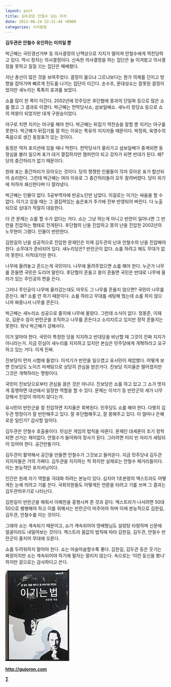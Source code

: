 ```yaml
---
layout: post
title: 김두관은 안철수 낚는 미끼
date: 2012-06-24 22:21:44 +0900
categories: 시사칼럼
---
```

**김두관은 안철수 유인하는 미끼일 뿐** 

박근혜는 국민경선거부 등 의사결정의 난맥상으로 지지가 떨어져 안철수에게 역전당하고 있다. 역시 정치는 의사결정이다. 신속한 의사결정을 하는 집단은 늘 이겨왔고 의사결정을 못하고 질질 끄는 집단은 패배했다. 

지난 총선이 많은 것을 보여주었다. 결정이 옳으냐 그르냐보다는 뭔가 의제를 던지고 방향을 잡아가며 빠르게 진도를 나가는 집단이 이긴다. 손수조, 문대성쇼는 잘못된 결정이었지만 새누리는 톡톡히 효과를 보았다. 

쇼를 많이 한 쪽이 이긴다. 2002년에 민주당은 후단협에 몽과의 단일화 등으로 많은 쇼를 했고 그 결과로 이겼다. 박근혜는 천막당사쇼, 삼보일배쇼. 새누리 창당쇼 등으로 쇼의 여왕이 되었지만 대개 구원승이었다. 

야구로 치면 지키는 야구를 해야 한다. 박근혜는 뒤집기 역전승을 잘할 뿐 지키는 야구를 못한다. 박근혜가 뒤집기를 잘 하는 이유는 특유의 지지자들 때문이다. 박정희, 육영수의 죽음으로 생긴 동정표가 있는 것이다. 

동정은 약자 포지션에 있을 때나 먹힌다. 천막당사가 올라가고 삼보일배가 중계되면 동정심을 불러 일으켜 표가 대거 결집하지만 챔피언이 되고 강자가 되면 반대가 된다. 왜? 당의 중간허리가 없기 때문이다. 

원래 표는 중간허리가 모아오는 것이다. 당의 쟁쟁한 인물들이 각자 모아온 표가 합산되어 승리한다. 그런데 박근혜는 여러 이유로 그 중간허리들이 모두 잘려버렸다. 당이 위기에 처하자 쇄신한다며 다 잘라냈다. 

박근혜는 인물이 없다. 5공부역자에 반공노인만 남았다. 이걸로는 이기는 싸움을 할 수 없다. 이기고 있을 때는 그 결집력있는 숨은표가 주가에 전부 반영되어 버린다. 다 노출되므로 상대가 적절히 대응한다. 

더 큰 문제는 쇼를 할 수가 없다는 거다. 쇼는 그냥 하는게 아니고 반란이 일어나면 그 반란을 진압하는 형태로 전개된다. 후단협의 난을 진압하고 몽의 난을 진압한 2002년의 노무현이 그랬다. 인물이 반란한다. 

김한길의 난을 성공적으로 진압한 문재인은 이제 김두관의 난과 안철수의 난을 진압해야 한다. 쇼무대가 준비되어 있다. 새누리당은? 반란군이 없다. 쇼를 하려고 해도 무대가 없어 못한다. 미적대기만 한다. 

나무에 올려놓고 흔드는게 국민이다. 나무에 올려주었으면 쇼를 해야 한다. 누군가 나무를 흔들면 국민은 도리어 말린다. 후단협이 흔들고 몽이 흔들면 국민은 반대로 나무에 올라가 있는 주인공의 편을 든다. 

그러나 주인공이 나무에 올라갔는데도 아무도 그 나무를 흔들지 않으면? 국민이 나무를 흔든다. 왜? 쇼를 안 하기 때문이다. 쇼를 하라고 무대를 세팅해 줬는데 쇼를 하지 않으니까 짜증나서 나무를 흔든다. 

박근혜는 새누리쇼 성공으로 졸지에 나무에 올랐다. 그런데 소식이 없다. 정몽준, 이재오, 김문수 등이 반란군을 조직하고 나무를 흔든다고 소리지르고 있지만 정작 흔들지는 못한다. 워낙 박근혜가 강해서다. 

이거 알아야 한다. 국민이 특정한 당을 지지하고 반대당을 비난할 때 그것이 진짜 지지가 아니라는거. 지금 민심이 새누리를 지지하고 있지만 본심은 민주당에게 개혁하라고 요구하고 있는 거다. 이게 진짜. 

진보당이 먼저 시험에 들었다. 이석기가 반란을 일으켰고 유시민이 제압했다. 어떻게 보면 진보당도 노이즈 마케팅으로 상당히 관심을 받은거다. 진보당 지지율은 떨어졌지만 그것은 개혁하라는 명령이다. 

국민이 진보당으로부터 관심을 끊은 것은 아니다. 진보당은 쇼를 하고 있고 그 쇼가 멋지게 흥행하면 대선에서 일정한 역할을 할 수 있다. 문제는 이석기 등 반란군의 세가 너무 강해서 진압이 여의치 않다는거. 

유시민이 반란군을 잘 진압하면 지지율은 회복된다. 민주당도 쇼를 해야 한다. 다행히 김두관 멍청이가 잘 반란해주고 있다. 잘 후단협해주고, 잘 몽해주고 있다. 이 얼마나 은혜로운 일인가? 감사할 일이다. 

김두관은 안철수 호출용이다. 민심은 게임의 법칙을 따른다. 문재인 대세론이 조기 정착되면 선거는 재미없다. 안철수가 들어와야 장사가 된다. 그러려면 미리 빈 자리가 세팅되어 있어야 한다. 공간만들기다. 

김두관이 활약해서 공간을 만들면 안철수가 그것보고 들어온다. 지금 민주당내 김두관 지지자들은 거의 가짜다. 김두관을 지지하는 척 하지만 실제로는 안철수 패거리들이다. 이는 본능적인 포지셔닝이다. 

인간은 원래 자기 역할을 극대화 하려는 본능이 있다. 심지어 1초분량의 엑스트라도 어떻게든 눈에 띄려고 기를 쓴다. 국회의원들도 어떻게든 언론을 타려고 기를 쓰며 그 결과는 김두관띄우기로 나타난다. 

김한길이 반란군을 해줘서 이해찬을 흥행시켜 준 것과 같다. 엑스트라가 나서려면 50대 50으로 팽팽해야 하고 이를 위해서는 반란군이 떠주어야 하며 이에 본능적으로 김한길, 김두관, 안철수를 미는 것이다. 

그래야 쇼는 계속되기 때문이고, 쇼가 계속되어야 영배형님도 설렁탕 타령하며 신문에 얼굴이라도 내밀어보는 것이다. 엑스트라 몸값의 법칙에 따라 김한길, 김두관, 안철수 반란군이 줄지어 무대에 오른다. 

쇼를 두려워하지 말아야 한다. 쇼는 아슬아슬할수록 좋다. 김한길, 김두관 등은 웃기는 짜장이지만 쇼는 계속되어야 하기에 필자는 말리지 않는다. 속으로는 ‘이런 등신을 봤나’ 하지만 겉으로는 감사하다고 쓴다. 











<a href="?mid=WaytoWin" target="_self"><img alt="0.JPG" src="files/attach/images/199/290/248/123456.JPG" width="200" height="287" /> </a>







**http://gujoron.com**  


**∑**